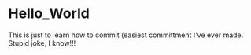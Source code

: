 # Hello_World
This is just to learn how to commit (easiest committment I've ever made.  Stupid joke, I know!!!
